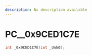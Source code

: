 ```yaml
---
description: No description available 
---
```


# PC\__0x9CED1C7E

```cpp
int _0x9CED1C7E(int _Unk0);
```